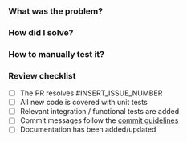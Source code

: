 ### What was the problem?

### How did I solve?

### How to manually test it?

### Review checklist

- [ ] The PR resolves #INSERT_ISSUE_NUMBER
- [ ] All new code is covered with unit tests
- [ ] Relevant integration / functional tests are added
- [ ] Commit messages follow the [commit guidelines](CONTRIBUTING.md#git-commit-messages)
- [ ] Documentation has been added/updated
